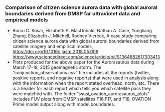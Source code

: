 ### Comparison of citizen science aurora data with global auroral boundaries derived from DMSP far ultraviolet data and empirical models

* Burcu C. Kosar, Elizabeth A. MacDonald, Nathan A. Case, Yongliang Zhang, Elizabeth J. Mitchell, Rodney Viereck, A case study comparing citizen science aurora data with global auroral boundaries derived from satellite imagery and empirical models, https://doi.org/10.1016/j.jastp.2018.05.006 https://www.sciencedirect.com/science/article/pii/S1364682617303413
* Plots produced for the above paper for the Aurorasaurus data during March 17-18, 2015 geomagnetic storm. The “conjunction_observations.csv” file includes all the reports (twitter, positive reports, and negative reports) that were used in analysis along with the information when the report stated overhead, north, etc. There is a header for each report which tells you which satellite pass they were matched with. The folder “ssusi_ovation_aurorasaurus_plots” includes FUV plots from DMSP satellites F16,F17, and F18, OVATION Prime model output along with model boundaries.


